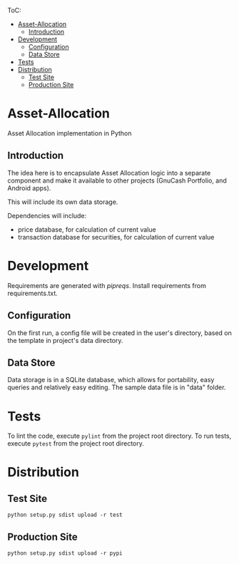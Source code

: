 ToC:
- [Asset-Allocation](#asset-allocation)
    - [Introduction](#introduction)
- [Development](#development)
    - [Configuration](#configuration)
    - [Data Store](#data-store)
- [Tests](#tests)
- [Distribution](#distribution)
    - [Test Site](#test-site)
    - [Production Site](#production-site)

# Asset-Allocation
Asset Allocation implementation in Python

## Introduction 

The idea here is to encapsulate Asset Allocation logic into a separate component and make it available to other projects (GnuCash Portfolio, and Android apps).

This will include its own data storage.

Dependencies will include:
- price database, for calculation of current value
- transaction database for securities, for calculation of current value

# Development

Requirements are generated with _pipreqs_. Install requirements from requirements.txt.

## Configuration

On the first run, a config file will be created in the user's directory, based on the template in project's data directory.

## Data Store

Data storage is in a SQLite database, which allows for portability, easy queries and relatively easy editing.
The sample data file is in "data" folder.

# Tests

To lint the code, execute `pylint` from the project root directory.
To run tests, execute `pytest` from the project root directory.

# Distribution

## Test Site

```console
python setup.py sdist upload -r test
```

## Production Site

```console
python setup.py sdist upload -r pypi
```
